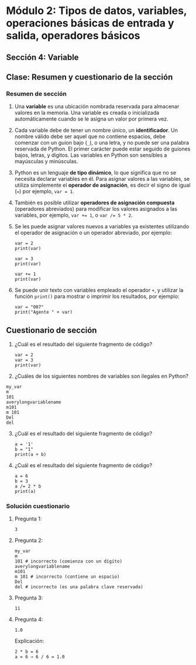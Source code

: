 # Módulo 2: Tipos de datos, variables, operaciones básicas de entrada y salida, operadores básicos 
## Sección 4: Variable 
## Clase: Resumen y cuestionario de la sección

### Resumen de sección

1. Una **variable** es una ubicación nombrada reservada para almacenar valores en la memoria. Una variable es creada o inicializada automáticamente cuando se le asigna un valor por primera vez. 

2. Cada variable debe de tener un nombre único, un **identificador**. Un nombre válido debe ser aquel que no contiene espacios, debe comenzar con un guion bajo (`_`), o una letra, y no puede ser una palabra reservada de Python. El primer carácter puede estar seguido de guiones bajos, letras, y dígitos. Las variables en Python son sensibles a mayúsculas y minúsculas.

3. Python es un lenguaje **de tipo dinámico**, lo que significa que no se necesita declarar variables en él. Para asignar valores a las variables, se utiliza simplemente el **operador de asignación**, es decir el signo de igual (`=`) por ejemplo, `var = 1`.

4. También es posible utilizar **operadores de asignación compuesta** (operadores abreviados) para modificar los valores asignados a las variables, por ejemplo, `var += 1`, o `var /= 5 * 2`.

5. Se les puede asignar valores nuevos a variables ya existentes utilizando el operador de asignación o un operador abreviado, por ejemplo:
    
    ```
    var = 2
    print(var)

    var = 3
    print(var)

    var += 1
    print(var)
    ```
6. Se puede unir texto con variables empleado el operador `+`, y utilizar la función `print()` para mostrar o imprimir los resultados, por ejemplo:

    ```
    var = "007"
    print("Agente " + var)
    ```

## Cuestionario de sección

1. ¿Cuál es el resultado del siguiente fragmento de código?

    ```
    var = 2
    var = 3
    print(var)
    ```

2. ¿Cuáles de los siguientes nombres de variables son ilegales en Python?

```
my_var
m
101
averylongvariablename
m101
m 101
Del
del
```

3. ¿Cuál es el resultado del siguiente fragmento de código?

    ```
    a = '1'
    b = "1"
    print(a + b)
    ```

4. ¿Cuál es el resultado del siguiente fragmento de código?

    ```
    a = 6
    b = 3
    a /= 2 * b
    print(a)
    ```

### Solución cuestionario

1. Pregunta 1:

    ```
    3
    ```

2. Pregunta 2:

    ```
    my_var
    m
    101 # incorrecto (comienza con un dígito)
    averylongvariablename
    m101
    m 101 # incorrecto (contiene un espacio)
    Del
    del # incorrecto (es una palabra clave reservada)
    ```

3. Pregunta 3:

    ```
    11
    ```

4. Pregunta 4:

    ```
    1.0
    ```
    
    Explicación:

    ```
    2 * b = 6   
    a = 6 → 6 / 6 = 1.0 
    ```